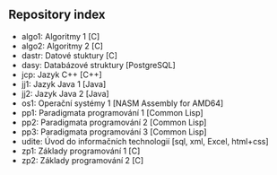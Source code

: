 ## Repository index
 - algo1: Algoritmy 1 [C]
 - algo2: Algoritmy 2 [C]
 - dastr: Datové stuktury [C]
 - dasy: Databázové struktury [PostgreSQL]
 - jcp: Jazyk C++ [C++]
 - jj1: Jazyk Java 1 [Java]
 - jj2: Jazyk Java 2 [Java]
 - os1: Operační systémy 1 [NASM Assembly for AMD64]
 - pp1: Paradigmata programování 1 [Common Lisp]
 - pp2: Paradigmata programování 2 [Common Lisp]
 - pp3: Paradigmata programování 3 [Common Lisp]
 - udite: Úvod do informačních technologií [sql, xml, Excel, html+css]
 - zp1: Základy programování 1 [C]
 - zp2: Základy programování 2 [C]
